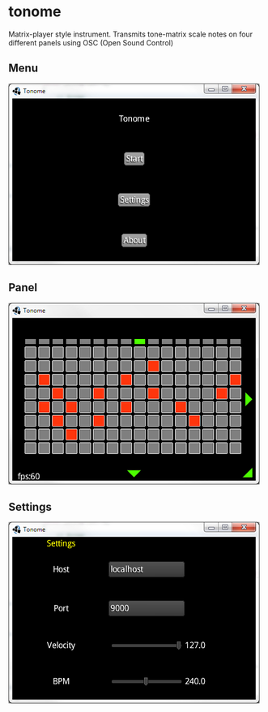 tonome
======

Matrix-player style instrument. Transmits tone-matrix scale notes on four different panels using OSC (Open Sound Control)

Menu
-----
![Menu](https://github.com/alistairrutherford/images/raw/master/tonome0.png)

Panel
-----
![Menu](https://github.com/alistairrutherford/images/raw/master/tonome1.png)

Settings  
--------
![Menu](https://github.com/alistairrutherford/images/raw/master/tonome2.png)
